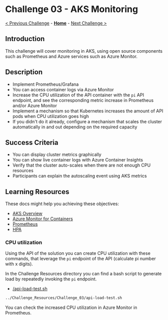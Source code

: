 # Challenge 03 - AKS Monitoring

[< Previous Challenge](./Challenge-02.md) - **[Home](../README.md)** - [Next Challenge >](./Challenge-04.md)

## Introduction

This challenge will cover monitoring in AKS, using open source components such as Prometheus and Azure services such as
Azure Monitor.

## Description

- Implement Prometheus/Grafana
- You can access container logs via Azure Monitor
- Increase the CPU utilization of the API container with the `pi` API endpoint, and see the corresponding metric
  increase in Prometheus and/or Azure Monitor
- Implement a mechanism so that Kubernetes increases the amount of API pods when CPU utilization goes high
- If you didn't do it already, configure a mechanism that scales the cluster automatically in and out depending on the
  required capacity

## Success Criteria

- You can display cluster metrics graphically
- You can show live container logs with Azure Container Insights
- Verify that the cluster auto-scales when there are not enough CPU resources
- Participants can explain the autoscaling event using AKS metrics

## Learning Resources

These docs might help you achieving these objectives:

- [AKS Overview](https://docs.microsoft.com/azure/aks/)
- [Azure Monitor for Containers](https://docs.microsoft.com/azure/azure-monitor/insights/container-insights-overview)
- [Prometheus](https://prometheus.io/)
- [HPA](https://kubernetes.io/docs/tasks/run-application/horizontal-pod-autoscale/)

### CPU utilization

Using the API of the solution you can create CPU utilization with these commands, that leverage the `pi` endpoint of the
API (calculate pi number with x digits).

In the Challenge Resources directory you can find a bash script to generate load by repeatedly invoking the `pi`
endpoint.

- [/api-load-test.sh](../Challenge_Resources/Challenge_03/api-load-test.sh)

```bash
../Challenge_Resources/Challenge_03/api-load-test.sh
```

You can check the increased CPU utilization in Azure Monitor in Prometheus.